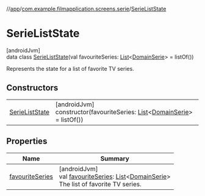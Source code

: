 //[app](../../../index.md)/[com.example.filmapplication.screens.serie](../index.md)/[SerieListState](index.md)

# SerieListState

[androidJvm]\
data class [SerieListState](index.md)(val favouriteSeries: [List](https://kotlinlang.org/api/latest/jvm/stdlib/kotlin.collections/-list/index.html)&lt;[DomainSerie](../../com.example.filmapplication.domain/-domain-serie/index.md)&gt; = listOf())

Represents the state for a list of favorite TV series.

## Constructors

| | |
|---|---|
| [SerieListState](-serie-list-state.md) | [androidJvm]<br>constructor(favouriteSeries: [List](https://kotlinlang.org/api/latest/jvm/stdlib/kotlin.collections/-list/index.html)&lt;[DomainSerie](../../com.example.filmapplication.domain/-domain-serie/index.md)&gt; = listOf()) |

## Properties

| Name | Summary |
|---|---|
| [favouriteSeries](favourite-series.md) | [androidJvm]<br>val [favouriteSeries](favourite-series.md): [List](https://kotlinlang.org/api/latest/jvm/stdlib/kotlin.collections/-list/index.html)&lt;[DomainSerie](../../com.example.filmapplication.domain/-domain-serie/index.md)&gt;<br>The list of favorite TV series. |
